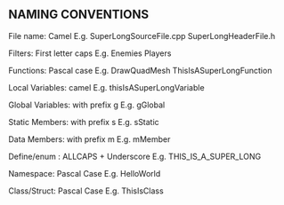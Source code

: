 NAMING CONVENTIONS
---------------------

File name: Camel
E.g. SuperLongSourceFile.cpp SuperLongHeaderFile.h 

Filters: First letter caps
E.g. Enemies Players

Functions: Pascal case
E.g. DrawQuadMesh ThisIsASuperLongFunction

Local Variables: camel 
E.g. thisIsASuperLongVariable 

Global Variables: with prefix g
E.g. gGlobal

Static Members: with prefix s
E.g. sStatic

Data Members: with prefix m
E.g. mMember

Define/enum : ALLCAPS + Underscore
E.g. THIS_IS_A_SUPER_LONG

Namespace: Pascal Case 
E.g. HelloWorld 

Class/Struct: Pascal Case
E.g. ThisIsClass